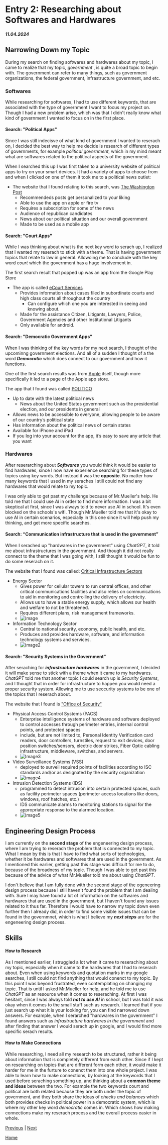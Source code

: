 # Entry 2: Researching about Softwares and Hardwares 
##### 11.04.2024

## Narrowing Down my Topic 
During my search on finding softwares and hardwares about my topic, I came to realize that my topic, _government_ , is quite a broad topic to begin with. The government can refer to many things, such as government organizations, the federal government, infrastructure government, and etc. 

### Softwares 
While researching for softwares, I had to use different keywords, that are associated with the type of government I want to focus my project on. Though I had a new problem arise, which was that I didn't really know what kind of government I wanted to focus on in the first place. 

#### Search: "Political Apps"
Since I was still indecisve of what kind of government I wanted to reserach on, I decided the best way to help me decide is research of different types of governments, for example _political government_, which in my mind meant what are softwares related to the political aspects of the government. 

When I searched this up I was first taken to a university website of political apps to try on your smart devices. It had a variety of apps to choose from and when I clicked on one of them it took me to a political news outlet:

* The website that I found relating to this search, was [The Washington Post](https://subscription.washingtonpost.com/mobile/)
  * Recommendeds posts get personalized to your liking
  * Able to use the app on apple or fire tv
  * Requires a subscription for some of the news
  * Audience of republican candidates
  * News about our political situation and our overall government
  * Made to be used as a mobile app

#### Search: "Court Apps"
While I was thinking about what is the next key word to serach up, I realized that I wanted my reserach to stick with a theme. That is having government topics that relate to law in general. Allowoing me to conclude with the key word _court_ which the government has a huge involvement in. 

The first search result that popped up was an app from the Google Play Store 

* The app is called [eCourt Services](https://play.google.com/store/apps/details?id=in.gov.ecourts.eCourtsServices&hl=en_US)
  * Provides information about cases filed in subordinate courts and high class courts all throughout the country
    * Can configure which one you are interested in seeing and knowing about.
  * Made for the assistance Citizen, Litigants, Lawyers, Police, Government Agencies and other Institutional Litigants
  * Only available for android.

#### Search: "Democratic Government Apps"
When I was thinking of the key words for my next search, I thought of the upcominng government elections. And all of a sudden I thought of a the word **_Democratic_** which does connect to our government and how it functions. 

One of the first search results was from [Apple](https://www.apple.com/) itself, though more specifically it led to a page of the Apple app store. 

The app that I found was called [POLITICO](https://apps.apple.com/us/app/politico/id358305912)

* Up to date with the latest political news
  * News about the United States government such as the presidential election, and our presidents in general
* Allows news to be accessible to everyone, allowing people to be aware of our country’s political state
* Has information about the political news of certain states
* Available for iPhone and iPad
* If you log into your account for the app, it’s easy to save any article that you want

### Hardwares 
After reserarching about **_Softwares_** you would think it would be easier to find hardwares, since I now have experience searching for these types of topics using key words. But instead it was the **opposite**. No matter how many keywords that I used in my seraches I still could not find any hardwares that would relate to my topic. 

I was only able to get past my challenge because of Mr.Mueller's help. He told me that I could use _AI_ in order to find more information. I was a bit skeptical at first, since I was always told to never use AI in school. It's even blocked on the schools's wifi. Though Mr.Mueller told me that it's okay to use AI in certain scenarios, especially in this one since it will help push my thinking, and get more specific searches. 

#### Search: “Communication infrastructure that is used in the government”
When I serached up "hardwares in the government" using _ChatGPT_, it told me about infrastructures in the government. And though it did not really connect to the theme that I was going with, I still thought it would be fun to do some reserach on it. 

The website that I found was called: [Critical Infrastructure Sectors](https://www.cisa.gov/topics/critical-infrastructure-security-and-resilience/critical-infrastructure-sectors/communications-sector)

* Energy Sector
  * Gives power for cellular towers to run central offices, and other critical communications facilities and also relies on communications to aid in monitoring and controlling the delivery of electricity.
  * Allows us to have a stable energy supply, which allows our health and welfare to not be threatened.
  * Requires different plans, risk management frameworks. 
  * ![image](https://theonebrief.com/wp-content/uploads/2020/09/renewable-energy-banner-2.jpg)
* Information Technology Sector
  * Central to national security, economy, public health, and etc.
  * Produces and provides hardware, software, and information technology systems and services.
  * ![image2](https://static.wixstatic.com/media/cd064a_85f455fbec9d4f7aacd1f0c07db3c356~mv2.jpg/v1/fill/w_560,h_268,al_c,q_80,usm_0.66_1.00_0.01,enc_auto/cd064a_85f455fbec9d4f7aacd1f0c07db3c356~mv2.jpg)
 
#### Search: "Security Systems in the Government" 
After seraching for **_infrastructure hardwares_** in the government, I decided it will make sense to stick with a theme when it came to my hardwares. _ChatGPT_ told me that another topic I could search up is _Security Systems_, and I thought that in order for infrastructure to happen you would need a proper security system. Allowing me to use seccurity systems to be one of the topics that I reserach about. 

The website that I found is ["Office of Security"](https://www.commerce.gov/osy/programs/physical-security/electronic-security-systems#:~:text=Physical%20Access%20Control%20Systems%20PACS)

* Physical Access Control Systems (PACS)
  * Enterprise intelligence systems of hardware and software deployed to control accesses through perimeter entries, internal control points, and protected spaces
  * include, but are not limited to, Personal Identity Verification card readers, door controllers, turnstiles, request to exit devices, door position switches/sensors, electric door strikes, Fiber Optic cabling infrastructure, middleware, switches, and servers.
  * ![Image3](https://encrypted-tbn0.gstatic.com/images?q=tbn:ANd9GcRHIfjQey1SVLu7RCf1WDynb4_sy6ejCuL_iQ&s)
* Video Surveillance Systems (VSS)
  * deployed to surveil required points of facilities according to ISC standards and/or as designated by the security organization
  * ![image4](https://encrypted-tbn0.gstatic.com/images?q=tbn:ANd9GcSxhi69niyzSAjD-L6hYlodo5TR8uchgu5sYA&s)
* Intrusion Detection Systems (IDS)
  * programmed to detect intrusion into certain protected spaces, such as facility perimeter spaces (perimeter access locations like doors, windows, roof hatches, etc.)
  *  IDS communicate alarms to monitoring stations to signal for the appropriate response to the alarmed location.
  *  ![image5](https://encrypted-tbn0.gstatic.com/images?q=tbn:ANd9GcQoTlzGodnzqQmi-26XECy5o5iHvbyYDYJcIQ&s)

 ## Engineering Design Process
I am currently on the **second stage** of the engeneering design process, where I am trying to reserach the problem that is connected to my topic. What I mean by this is that I have to find what sorts of technologies, whether it be hardwares and softwares that are used in the government. As I mentioned this earlier, getting past this stage was difficult for me to do, because of the broadness of my topic. Though I was able to get past this because of the advice of what Mr.Mueller told me about using _ChatGPT_. 

I don't believe that I am fully done with the second stage of the egeneering design process because I still haven't found the problem that I am dealing with. Sure I may have found a lot of information on the softwares and hardwares that are used in the government, but I haven't found any issues related to it thus far. Therefore I would have to narrow my topic down even further then I already did, in order to find some visible issues that can be found in the governmnet, which is what I believe my **_next steps_** are for the engeneering design process. 

## Skills 

#### How to Research 
As I mentioned earlier, I struggled a lot when it came to reseraching about my topic, especially when it came to the hardwares that I had to reserach about. Even when using keywords and quotation marks in my google searches, I still could not find anything that would conenct to my topic. By this point I was beyond frustrated, even contemplating on changing my topic. That is until I asked Mr.Mueller for help, and he told me to use _ChatGPT_ as an resource when it comes to reseraching. At first I was hesitant, since I was always told **_not to use AI_** in school, but I was told it was okay when it comes to the small stuff such as research. I learned that if you just search up what it is your looking for, you can find narrowed down answers. For example, when I serarched "hardwares in the government" I found answers such as _infrastructure hardwares in the government_ and after finding that answer I would serach up in google, and I would find more specific serach results. 

#### How to Make Connections 
While researching, I need all my research to be structured, rather it being about information that is completely different from each other. Since if I kept on researching on topics that are different form each other, it would make it harder for me in the furture to conenct them into one whole project. I was able to learn how to make connections, by looking at the keywords that I used before seraching something up, and thinking about a **common theme and ideas** between the two. For example the two keywords court and political are both related because they are both under the topic of government, and they both share the ideas of _checks and balances_ which both provides checks in political power in a democratic system, which is where my other key word _democratic_ comes in. Which shows how making connections make my reserach process and the overall process easier in whole. 


[Previous](entry01.md) | [Next](entry03.md)

[Home](../README.md)
